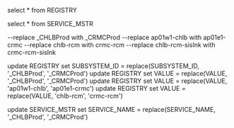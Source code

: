select * from REGISTRY

select * from SERVICE_MSTR

--replace _CHLBProd with _CRMCProd
--replace ap01w1-chlb with ap01e1-crmc
--replace chlb-rcm with crmc-rcm
--replace chlb-rcm-sislnk with crmc-rcm-sislnk

update REGISTRY set SUBSYSTEM_ID = replace(SUBSYSTEM_ID, '_CHLBProd', '_CRMCProd')
update REGISTRY set VALUE = replace(VALUE, '_CHLBProd', '_CRMCProd')
update REGISTRY set VALUE = replace(VALUE, 'ap01w1-chlb', 'ap01e1-crmc')
update REGISTRY set VALUE = replace(VALUE, 'chlb-rcm', 'crmc-rcm')

update SERVICE_MSTR set SERVICE_NAME = replace(SERVICE_NAME, '_CHLBProd', '_CRMCProd')
